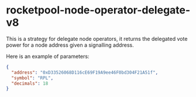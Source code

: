 # rocketpool-node-operator-delegate-v8

This is a strategy for delegate node operators, it returns the delegated vote power for a node address given a signalling address.

Here is an example of parameters:

```json
{
  "address": "0xD33526068D116cE69F19A9ee46F0bd304F21A51f",
  "symbol": "RPL",
  "decimals": 18
}
```
